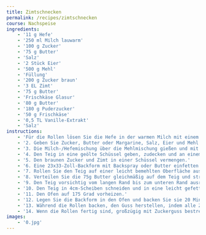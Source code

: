 ```yaml
---
title: Zimtschnecken 
permalink: /recipes/zimtschnecken
course: Nachspeise
ingredients: 
    - '11 g Hefe'
    - '250 ml Milch lauwarm'
    - '100 g Zucker'
    - '75 g Butter'
    - 'Salz'
    - '2 Stück Eier'
    - '500 g Mehl'
    - 'Füllung'
    - '200 g Zucker braun'
    - '3 EL Zimt'
    - '75 g Butter'
    - 'Frischkäse Glasur'
    - '80 g Butter'
    - '180 g Puderzucker'
    - '50 g Frischkäse'
    - '0,5 TL Vanille-Extrakt'
    - 'Salz'
instructions: 
    - 'Für die Rollen lösen Sie die Hefe in der warmen Milch mit einem Teelöffel Zucker (Sie können einen Teelöffel aus der 1/2 Tasse Zucker nehmen) in einer großen Schüssel auf. Lassen Sie sie etwa 5 Minuten ruhen. Wenn die Hefe gut ist, beginnt sie aufzuschäumen.'
    - '2. Geben Sie Zucker, Butter oder Margarine, Salz, Eier und Mehl in die Schüssel Ihres Mixers und verrühren Sie es, bis es gut eingearbeitet ist.'
    - '3. Die Milch-/Hefemischung über die Mehlmischung gießen und mit dem Knethaken gut vermischen, bis sie gut eingearbeitet ist und der Teig vom Schüsselrand her sauber wird.'
    - '4. Den Teig in eine geölte Schüssel geben, zudecken und an einem warmen Ort ca. 1 Stunde gehen lassen oder bis der Teig sich verdoppelt hat.'
    - '5. Den braunen Zucker und Zimt in einer Schüssel vermengen.'
    - '6. Eine 23x33-Zoll-Backform mit Backspray oder Butter einfetten.'
    - '7. Rollen Sie den Teig auf einer leicht bemehlten Oberfläche aus, bis er etwa 40cm lang und 30cm breit ist. Er sollte etwa 0,6cm dick sein.'
    - '8. Verteilen Sie die 75g Butter gleichmäßig auf dem Teig und streuen Sie dann den Zucker gleichmäßig über die Oberfläche des Teigs.'
    - '9. Den Teig vorsichtig vom langen Rand bis zum unteren Rand ausrollen.'
    - '10. Den Teig in 4cm-Scheiben schneiden und in eine leicht gefettete Backform legen. Sie können auch Zahnseide verwenden, um den Teig in Scheiben zu schneiden, wie im Video zu sehen. Legen Sie die geschnittenen Rollen in die vorbereitete Form. Decken Sie sie mit einem sauberen Küchentuch oder Plastikfolie ab und lassen Sie sie weitere 30 Minuten oder bis zur doppelten Größe aufgehen.'
    - '11. Den Ofen auf 175 Grad vorheizen.'
    - '12. Legen Sie die Backform in den Ofen und backen Sie sie 20 Minuten oder bis sie goldbraun sind. Die Garzeit kann stark variieren!'
    - '13. Während die Rollen backen, den Guss herstellen, indem alle Zutaten für den Guss verrührt und mit einem elektrischen Rührgerät gut geschlagen werden, bis sie flaumig und glatt sind.'
    - '14. Wenn die Rollen fertig sind, großzügig mit Zuckerguss bestreichen.'
images: 
    - '0.jpg'
---
```


